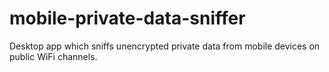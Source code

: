mobile-private-data-sniffer
===========================

Desktop app which sniffs unencrypted private data from mobile devices on public WiFi channels.
